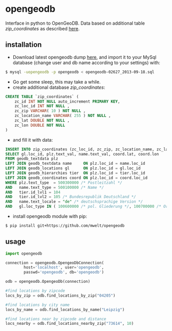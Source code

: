# opengeodb
Interface in python to OpenGeoDB. Data based on additional table *zip_coordinates* 
as described [here](http://opengeodb.org/wiki/OpenGeoDB_-_Umkreissuche).

## installation
* Download latest opengeodb dump [here](http://www.fa-technik.adfc.de/code/opengeodb/dump/),
  and import it to your MySql database (change user and db name according
  to your settings) with:
  
```bash
$ mysql -uopengeodb -p opengeodb < opengeodb-02627_2013-09-18.sql
```

* Go get some sleep, this may take a while. 
* create additional database *zip_coordinates*:

```sql
CREATE TABLE `zip_coordinates` (
    zc_id INT NOT NULL auto_increment PRIMARY KEY,
    zc_loc_id INT NOT NULL ,
    zc_zip VARCHAR( 10 ) NOT NULL ,
    zc_location_name VARCHAR( 255 ) NOT NULL ,
    zc_lat DOUBLE NOT NULL ,
    zc_lon DOUBLE NOT NULL
)
```

* and fill it with data:

```sql
INSERT INTO zip_coordinates (zc_loc_id, zc_zip, zc_location_name, zc_lat, zc_lon)
SELECT gl.loc_id, plz.text_val, name.text_val, coord.lat, coord.lon
FROM geodb_textdata plz
LEFT JOIN geodb_textdata name     ON plz.loc_id = name.loc_id
LEFT JOIN geodb_locations gl      ON plz.loc_id = gl.loc_id
LEFT JOIN geodb_hierarchies tier  ON plz.loc_id = tier.loc_id
LEFT JOIN geodb_coordinates coord ON plz.loc_id = coord.loc_id
WHERE plz.text_type  = 500300000 /* Postleitzahl */
AND   name.text_type = 500100000 /* Name */
AND   tier.id_lvl1 = 104
AND   tier.id_lvl2 = 105 /* Bundesrepublik Deutschland */
AND   name.text_locale = "de" /* deutschsprachige Version */
AND   gl.loc_type IN ( 100600000 /* pol. Gliederung */, 100700000 /* Ortschaft */ );
```

* install opengeodb module with pip:

```bash
$ pip install git+https://github.com/mwelt/opengeodb
```


## usage
```python
import opengeodb

connection = opengeodb.OpengeoDbConnection(
        host='localhost', user='opengeodb',
        passwd='opengeodb', db='opengeodb')

odb = opengeodb.OpengeoDb(connection)

#find locations by zipcode
locs_by_zip = odb.find_locations_by_zip("04205")

#find locations by city name
locs_by_name = odb.find_locations_by_name("Leipzig")

#find locations near by zipcode and distance
locs_nearby = odb.find_locations_nearby_zip("73614", 10)
```
